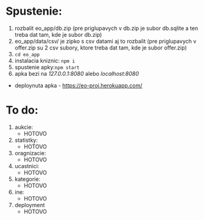 # Spustenie:
 1. rozbalit eo_app/db.zip (pre priglupavych v db.zip je subor db.sqlite a ten treba dat tam, kde je subor db.zip)
 2. eo_app/data/csv/ je zipko s csv datami aj to rozbalit (pre priglupavych v offer.zip su 2 csv subory, ktore treba dat tam, kde je subor offer.zip)
 3. ```cd eo_app```
 4. instalacia kniznic:  ```npm i```
 5. spustenie apky:```npm start```
 6. apka bezi na *127.0.0.1:8080* alebo *localhost:8080* 
 - deploynuta apka - https://eo-proj.herokuapp.com/ 

# To do:
1. aukcie:
    - HOTOVO
2. statistky:
    - HOTOVO
3. oragnizacie:
   - HOTOVO
4. ucastnici:
    - HOTOVO
5. kategorie:
    - HOTOVO
6. ine:
    - HOTOVO
7. deployment
   - HOTOVO 
